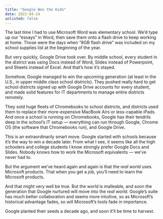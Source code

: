```yaml
---
title: "Google Won the Kids"
date: 2022-04-24
unlisted: false
---
```


The last time I had to use Microsoft Word was elementary school. We’d type up our “essays” in Word, then save them onto a flash drive to keep working at home. Those were the days when “8GB flash drive” was included on my school supplies list at the beginning of the year.

But very quickly, Google Drive took over. By middle school, every student in the district was using Docs instead of Word, Slides instead of Powerpoint, and Sheets instead of Excel. And that’s how it’s stayed.

Somehow, Google managed to win the upcoming generation (at least in the U.S., in upper middle class school districts). They pushed really hard to get school districts signed up with Google Drive accounts for every student, and made solid features for IT departments to manage entire districts remotely.

They sold huge fleets of Chromebooks to school districts, and districts used them to replace their more-expensive MacBook Airs or less-capable iPads. And once a school is running on Chromebooks, Google has their tendrils deep in the school’s IT setup — everything can run through Google, Chrome OS (the software that Chromebooks run), and Google Drive.

This is an extraordinarily smart move. Google started with schools because it’s the way to win a decade later. From what I see, it seems like all the high schoolers and college students I know strongly prefer Google Docs and Slides. Nobody knows how to work the Microsoft equivalents — we’ve never had to.

But the argument we’ve heard again and again is that the _real world_ uses Microsoft products. That when you get a job, you’ll need to learn the Microsoft products.

And that might very well be true. But the world is malleable, and soon the generation that Google nurtured will move into the _real world._ Google’s suite has much better collaboration and seems more intuitive, so as Microsoft’s historical advantage fades, so will Microsoft’s tools fade in importance.

Google planted their seeds a decade ago, and soon it’ll be time to harvest.
